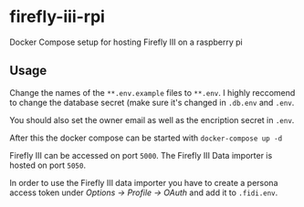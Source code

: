 # firefly-iii-rpi
Docker Compose setup for hosting Firefly III on a raspberry pi

## Usage

Change the names of the `**.env.example` files to `**.env`. I highly reccomend to change the database secret (make sure it's changed in `.db.env` and `.env`.

You should also set the owner email as well as the encription secret in `.env`.

After this the docker compose can be started with `docker-compose up -d`

Firefly III can be accessed on port `5000`. The Firefly III Data importer is hosted on port `5050`.

In order to use the Firefly III data importer you have to create a persona access token under *Options -> Profile -> OAuth* and add it to `.fidi.env`.
